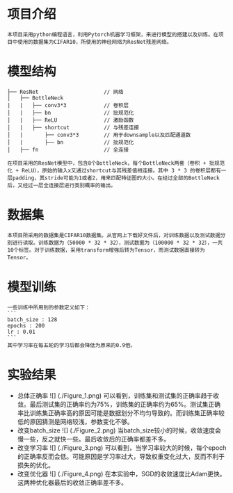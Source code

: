 # 项目介绍
    本项目采用python编程语言，利用Pytorch机器学习框架，来进行模型的搭建以及训练。在项目中使用的数据集为CIFAR10，所使用的神经网络为ResNet残差网络。

# 模型结构
    ├── ResNet                     // 网络
    │   ├── BottleNeck
    |   |   ├── conv3*3            // 卷积层
    │   |   ├── bn                 // 批规范化
    │   |   ├── ReLU               // 激励函数
    │   |   ├── shortcut           // 与残差连接
    │   |       ├── conv3*3        // 用于downsample以及匹配通道数
    │   |       ├── bn             // 批规范化
    │   ├── fn                     // 全连接

    在项目采用的ResNet模型中，包含8个BottleNeck，每个BottleNeck两套（卷积 + 批规范化 + ReLU），原始的输入x又通过shortcut与其残差值相连接。其中 3 * 3 的卷积层都有一层padding，其stride可能为1或者2，用来匹配特征图的大小。在经过全部的BottleNeck后，又经过一层全连接层进行类别概率的输出。

# 数据集
    本项目所采用的数据集是CIFAR10数据集。从官网上下载好文件后，对训练数据以及测试数据分别进行读取。训练数据为（50000 * 32 * 32），测试数据为（100000 * 32 * 32），一共10个标签。对于训练数据，采用transform增强后转为Tensor，而测试数据直接转为Tensor。

# 模型训练
    一些训练中所用到的参数定义如下：
    ```
    batch_size : 128
    epochs : 200
    lr : 0.01
    ```
    其中学习率在每五轮的学习后都会降低为原来的0.9倍。

# 实验结果

- 总体正确率
![] (./Figure_1.png)
可以看到，训练集和测试集的正确率趋于收敛。最后测试集的正确率约为75%，训练集的正确率约为65%。测试集正确率比训练集正确率高的原因可能是数据划分不均匀导致的。而训练集正确率较低的原因猜测是网络较浅，参数变化不够。
- 改变batch_size
![] (./Figure_2.png)
当batch_size较小的时候，收敛速度会慢一些，反之就快一些。最后收敛后的正确率都差不多。
- 改变学习率
![] (./Figure_3.png)
可以看到，当学习率较大的时候，每个epoch的正确率反而会低。可能原因是学习率过大，导致权重变化过大，反而不利于损失的优化。
- 改变优化器
![] (./Figure_4.png)
在本实验中，SGD的收敛速度比Adam更快。这两种优化器最后的收敛正确率差不多。
    
